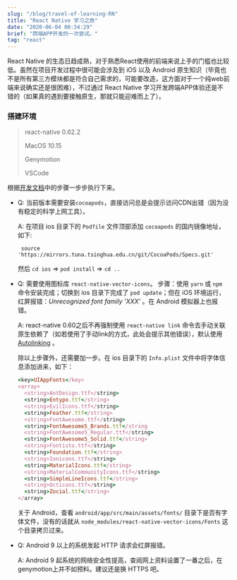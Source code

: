 ```yaml
---
slug: "/blog/travel-of-learning-RN"
title: "React Native 学习之旅"
date: "2020-06-04 00:34:29"
brief: "跨端APP开发的一次尝试。"
tag: "react"
---
```


React Native 的生态日趋成熟，对于熟悉React使用的前端来说上手的门槛也比较低。虽然在项目开发过程中很可能会涉及到 iOS 以及 Android 原生知识（毕竟也不是所有第三方模块都是符合自己需求的，可能要改造，这方面对于一个纯web前端来说确实还是很困难），不过通过 React Native 学习开发跨端APP体验还是不错的（如果真的遇到要接触原生，那就只能迎难而上了）。

### 搭建环境

> react-native 0.62.2
>
> MacOS 10.15
>
> Genymotion
>
> VSCode

根据[开发文档](https://reactnative.cn/docs/getting-started.html)中的步骤一步步执行下来。

- Q: 当前版本需要安装`cocoapods`，直接访问总是会提示访问CDN出错（因为没有稳定的科学上网工具）。 

  A: 在项目 ios 目录下的 `Podfile` 文件顶部添加 `cocoapods` 的国内镜像地址，如下:

   ```  source 'https://mirrors.tuna.tsinghua.edu.cn/git/CocoaPods/Specs.git'  ```  

  然后 `cd ios`  =>  `pod install`  =>  `cd ..` 

  

- Q: 需要使用图标库 `react-native-vector-icons`。  步骤：使用 `yarn` 或 `npm` 命令安装完成；切换到 ios 目录下完成了 `pod update`；但在 iOS 环境运行，红屏报错：*Unrecognized font family 'XXX'* 。在 Android 模拟器上也报错。  

  A: react-native 0.60之后不再强制使用 `react-native link` 命令去手动关联原生依赖了（如若使用了手动link的方式，此处会提示其他错误），默认使用 [Autolinking](https://github.com/react-native-community/cli/blob/master/docs/autolinking.md) 。

  除以上步骤外，还需要加一步。在 ios 目录下的 `Info.plist` 文件中将字体信息添加进来，如下：

  ```ruby
  <key>UIAppFonts</key>
  <array>
    <string>AntDesign.ttf</string>
    <string>Entypo.ttf</string>
    <string>EvilIcons.ttf</string>
    <string>Feather.ttf</string>
    <string>FontAwesome.ttf</string>
    <string>FontAwesome5_Brands.ttf</string
    <string>FontAwesome5_Regular.ttf</string>
    <string>FontAwesome5_Solid.ttf</string>
    <string>Fontisto.ttf</string>
    <string>Foundation.ttf</string>
    <string>Ionicons.ttf</string>
    <string>MaterialIcons.ttf</string>
    <string>MaterialCommunityIcons.ttf</string>
    <string>SimpleLineIcons.ttf</string>
    <string>Octicons.ttf</string>
    <string>Zocial.ttf</string>
  </array>
  ```

  关于 Android，查看 `android/app/src/main/assets/fonts/` 目录下是否有字体文件，没有的话就从 `node_modules/react-native-vector-icons/Fonts` 这个目录拷贝过来。

  

- Q: Android 9 以上的系统发起 HTTP 请求会红屏报错。

  A: Android 9 起系统的网络安全性提高，查阅网上资料设置了一番之后，在genymotion上并不如预料。建议还是换 HTTPS 吧。

